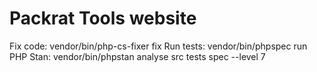 # Packrat Tools website

Fix code: vendor/bin/php-cs-fixer fix
Run tests: vendor/bin/phpspec run
PHP Stan: vendor/bin/phpstan analyse src tests spec --level 7
